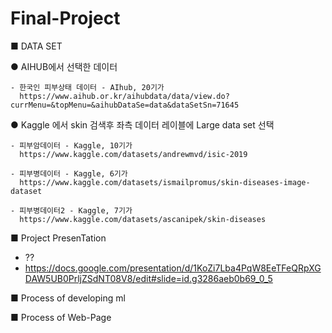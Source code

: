 # Final-Project

■ DATA SET 

  ● AIHUB에서 선택한 데이터
  
    - 한국인 피부상태 데이터 - AIhub, 20기가
      https://www.aihub.or.kr/aihubdata/data/view.do?currMenu=&topMenu=&aihubDataSe=data&dataSetSn=71645


  ● Kaggle 에서 skin 검색후 좌측 데이터 레이블에 Large data set 선택
  
    - 피부암데이터 - Kaggle, 10기가
      https://www.kaggle.com/datasets/andrewmvd/isic-2019
  
    - 피부병데이터 - Kaggle, 6기가
      https://www.kaggle.com/datasets/ismailpromus/skin-diseases-image-dataset
  
    - 피부병데이터2 - Kaggle, 7기가
      https://www.kaggle.com/datasets/ascanipek/skin-diseases

■ Project PresenTation
  - ??
  - https://docs.google.com/presentation/d/1KoZi7Lba4PqW8EeTFeQRpXGDAW5UB0PrljZSdNT08V8/edit#slide=id.g3286aeb0b69_0_5

■ Process of developing ml

■ Process of Web-Page

